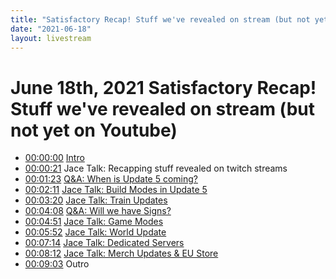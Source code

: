 ```yaml
---
title: "Satisfactory Recap! Stuff we've revealed on stream (but not yet on Youtube)"
date: "2021-06-18"
layout: livestream
---
```

# June 18th, 2021 Satisfactory Recap! Stuff we've revealed on stream (but not yet on Youtube)
* [00:00:00](https://youtu.be/slNYE26evgc?t=0) [Intro](./transcriptions/yt-slNYE26evgc,,21.588233333333335.md)
* [00:00:21](https://youtu.be/slNYE26evgc?t=21) Jace Talk: Recapping stuff revealed on twitch streams
* [00:01:23](https://youtu.be/slNYE26evgc?t=83) [Q&A: When is Update 5 coming?](./transcriptions/yt-slNYE26evgc,83.45003333333334,131.86506666666668.md)
* [00:02:11](https://youtu.be/slNYE26evgc?t=131) [Jace Talk: Build Modes in Update 5](./transcriptions/yt-slNYE26evgc,131.86506666666668,200.86733333333333.md)
* [00:03:20](https://youtu.be/slNYE26evgc?t=200) [Jace Talk: Train Updates](./transcriptions/yt-slNYE26evgc,200.86733333333333,248.61503333333334.md)
* [00:04:08](https://youtu.be/slNYE26evgc?t=248) [Q&A: Will we have Signs?](./transcriptions/yt-slNYE26evgc,248.61503333333334,291.32436666666666.md)
* [00:04:51](https://youtu.be/slNYE26evgc?t=291) [Jace Talk: Game Modes](./transcriptions/yt-slNYE26evgc,291.32436666666666,352.5522.md)
* [00:05:52](https://youtu.be/slNYE26evgc?t=352) [Jace Talk: World Update](./transcriptions/yt-slNYE26evgc,352.5522,434.4673666666667.md)
* [00:07:14](https://youtu.be/slNYE26evgc?t=434) [Jace Talk: Dedicated Servers](./transcriptions/yt-slNYE26evgc,434.4673666666667,492.492.md)
* [00:08:12](https://youtu.be/slNYE26evgc?t=492) [Jace Talk: Merch Updates & EU Store](./transcriptions/yt-slNYE26evgc,492.492,543.543.md)
* [00:09:03](https://youtu.be/slNYE26evgc?t=543) Outro
